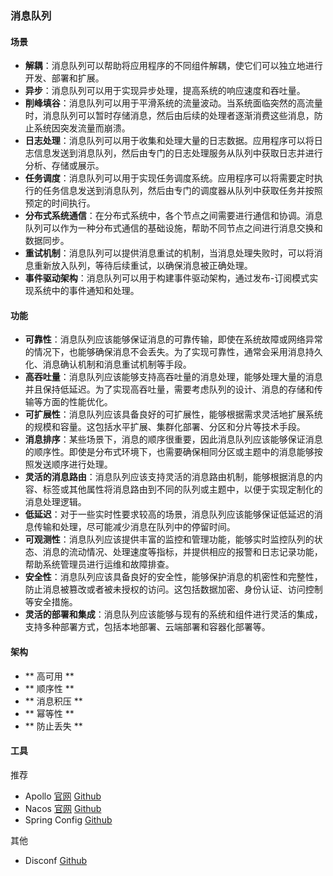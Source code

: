 ### 消息队列
#### 场景
- **解耦**：消息队列可以帮助将应用程序的不同组件解耦，使它们可以独立地进行开发、部署和扩展。
- **异步**：消息队列可以用于实现异步处理，提高系统的响应速度和吞吐量。
- **削峰填谷**：消息队列可以用于平滑系统的流量波动。当系统面临突然的高流量时，消息队列可以暂时存储消息，然后由后续的处理者逐渐消费这些消息，防止系统因突发流量而崩溃。
- **日志处理**：消息队列可以用于收集和处理大量的日志数据。应用程序可以将日志信息发送到消息队列，然后由专门的日志处理服务从队列中获取日志并进行分析、存储或展示。
- **任务调度**：消息队列可以用于实现任务调度系统。应用程序可以将需要定时执行的任务信息发送到消息队列，然后由专门的调度器从队列中获取任务并按照预定的时间执行。
- **分布式系统通信**：在分布式系统中，各个节点之间需要进行通信和协调。消息队列可以作为一种分布式通信的基础设施，帮助不同节点之间进行消息交换和数据同步。
- **重试机制**：消息队列可以提供消息重试的机制，当消息处理失败时，可以将消息重新放入队列，等待后续重试，以确保消息被正确处理。
- **事件驱动架构**：消息队列可以用于构建事件驱动架构，通过发布-订阅模式实现系统中的事件通知和处理。

#### 功能
- **可靠性**：消息队列应该能够保证消息的可靠传输，即使在系统故障或网络异常的情况下，也能够确保消息不会丢失。为了实现可靠性，通常会采用消息持久化、消息确认机制和消息重试机制等手段。
- **高吞吐量**：消息队列应该能够支持高吞吐量的消息处理，能够处理大量的消息并且保持低延迟。为了实现高吞吐量，需要考虑队列的设计、消息的存储和传输等方面的性能优化。
- **可扩展性**：消息队列应该具备良好的可扩展性，能够根据需求灵活地扩展系统的规模和容量。这包括水平扩展、集群化部署、分区和分片等技术手段。
- **消息排序**：某些场景下，消息的顺序很重要，因此消息队列应该能够保证消息的顺序性。即使是分布式环境下，也需要确保相同分区或主题中的消息能够按照发送顺序进行处理。
- **灵活的消息路由**：消息队列应该支持灵活的消息路由机制，能够根据消息的内容、标签或其他属性将消息路由到不同的队列或主题中，以便于实现定制化的消息处理逻辑。
- **低延迟**：对于一些实时性要求较高的场景，消息队列应该能够保证低延迟的消息传输和处理，尽可能减少消息在队列中的停留时间。
- **可观测性**：消息队列应该提供丰富的监控和管理功能，能够实时监控队列的状态、消息的流动情况、处理速度等指标，并提供相应的报警和日志记录功能，帮助系统管理员进行运维和故障排查。
- **安全性**：消息队列应该具备良好的安全性，能够保护消息的机密性和完整性，防止消息被篡改或者被未授权的访问。这包括数据加密、身份认证、访问控制等安全措施。
- **灵活的部署和集成**：消息队列应该能够与现有的系统和组件进行灵活的集成，支持多种部署方式，包括本地部署、云端部署和容器化部署等。 
 
#### 架构
- ** 高可用 **   
- ** 顺序性 ** 
- ** 消息积压 ** 
- ** 幂等性 ** 
- ** 防止丢失 ** 
#### 工具
推荐
- Apollo    [官网](https://www.apolloconfig.com/)  [Github](https://github.com/apolloconfig/apollo)  
- Nacos     [官网](https://nacos.io/)  [Github](https://github.com/alibaba/nacos)
- Spring Config [Github](https://github.com/spring-cloud/spring-cloud-config)

其他
- Disconf  [Github](https://github.com/knightliao/disconf)
